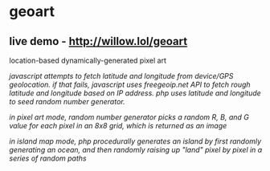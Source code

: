 # geoart

## live demo - http://willow.lol/geoart

location-based dynamically-generated pixel art

*javascript attempts to fetch latitude and longitude from device/GPS geolocation. if that fails, javascript uses freegeoip.net API to fetch rough latitude and longitude based on IP address. php uses latitude and longitude to seed random number generator.*

*in pixel art mode, random number generator picks a random R, B, and G value for each pixel in an 8x8 grid, which is returned as an image*

*in island map mode, php procedurally generates an island by first randomly generating an ocean, and then randomly raising up "land" pixel by pixel in a series of random paths*
